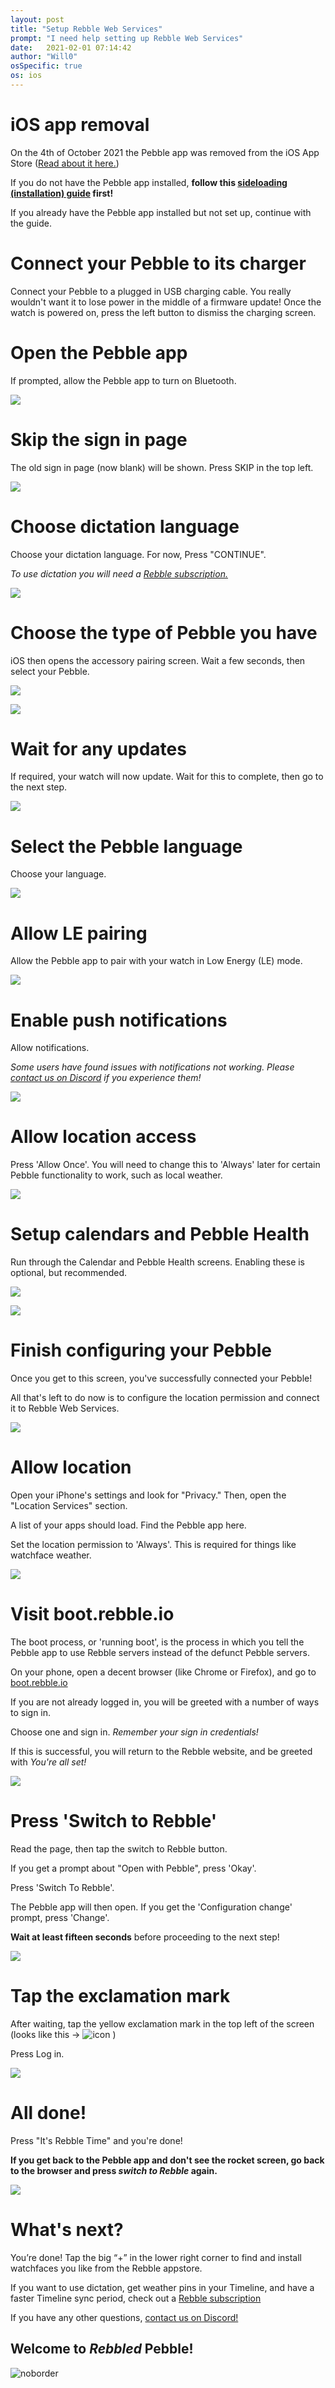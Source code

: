 ```yaml
---
layout: post
title: "Setup Rebble Web Services"
prompt: "I need help setting up Rebble Web Services"
date:   2021-02-01 07:14:42
author: "Will0"
osSpecific: true
os: ios
---
```


# iOS app removal 

On the 4th of October 2021 the Pebble app was removed from the iOS App Store ([Read about it here.](/ios-app-unavailable))

If you do not have the Pebble app installed, **follow this [sideloading (installation) guide](/sideload-ios-app) first!** 

If you already have the Pebble app installed but not set up, continue with the guide.


# Connect your Pebble to its charger

Connect your Pebble to a plugged in USB charging cable. You really wouldn't want it to lose power in the middle of a firmware update! Once the watch is powered on, press the left button to dismiss the charging screen.


# Open the Pebble app

If prompted, allow the Pebble app to turn on Bluetooth.

![](/images/ios/setup1.png)


# Skip the sign in page

The old sign in page (now blank) will be shown. Press SKIP in the top left.

![](/images/ios/setup2.png)


# Choose dictation language

Choose your dictation language. For now, Press "CONTINUE".

*To use dictation you will need a [Rebble subscription.](/subscription)*

![](/images/ios/setup3.png)



# Choose the type of Pebble you have

iOS then opens the accessory pairing screen. Wait a few seconds, then select your Pebble.

![](/images/ios/setup4.png)

![](/images/ios/setup5.png)


# Wait for any updates

If required, your watch will now update. Wait for this to complete, then go to the next step.

![](/images/ios/setup7.png)


# Select the Pebble language

Choose your language. 

![](/images/ios/setup8.png)


# Allow LE pairing

Allow the Pebble app to pair with your watch in Low Energy (LE) mode.

![](/images/ios/setup10.png)


# Enable push notifications

Allow notifications.

*Some users have found issues with notifications not working. Please [contact us on Discord](/discord) if you experience them!*

![](/images/ios/setup12.png)


# Allow location access

Press 'Allow Once'. You will need to change this to 'Always' later for certain Pebble functionality to work, such as local weather.

![](/images/ios/setup13.png)


# Setup calendars and Pebble Health

Run through the Calendar and Pebble Health screens. Enabling these is optional, but recommended.

![](/images/ios/setup14.png)

![](/images/ios/setup15.png)


# Finish configuring your Pebble

Once you get to this screen, you've successfully connected your Pebble! 

All that's left to do now is to configure the location permission and connect it to Rebble Web Services.

![](/images/ios/setup16.png)   


# Allow location

Open your iPhone's settings and look for "Privacy." Then, open the "Location Services" section.

A list of your apps should load. Find the Pebble app here.

Set the location permission to 'Always'. This is required for things like watchface weather.

![](/images/ios/setup17.png)


# Visit boot.rebble.io

The boot process, or 'running boot', is the process in which you tell the Pebble app to use Rebble servers instead of the defunct Pebble servers.   

On your phone, open a decent browser (like Chrome or Firefox), and go to [boot.rebble.io](https://boot.rebble.io)

<notmobile>
    <qr url="https://boot.rebble.io" />
</notmobile>

If you are not already logged in, you will be greeted with a number of ways to sign in.   

Choose one and sign in. *Remember your sign in credentials!*

If this is successful, you will return to the Rebble website, and be greeted with *You're all set!*

![](/images/ios/setup18.png)   
   

# Press 'Switch to Rebble'

Read the page, then tap the switch to Rebble button. 

If you get a prompt about "Open with Pebble", press 'Okay'.

Press 'Switch To Rebble'.

The Pebble app will then open. If you get the 'Configuration change' prompt, press 'Change'.

**Wait at least fifteen seconds** before proceeding to the next step!

![](/images/ios/boot1.png)


# Tap the exclamation mark

After waiting, tap the yellow exclamation mark in the top left of the screen (looks like this -> ![icon](/images/ios/boot4.png) )

Press Log in. 

![](/images/ios/boot2.png)


# All done!

Press "It's Rebble Time" and you're done!

**If you get back to the Pebble app and don't see the rocket screen, go back to the browser and press *switch to Rebble* again.**

![](/images/ios/boot3.png)


# What's next?

You’re done! Tap the big “+” in the lower right corner to find and install watchfaces you like from the Rebble appstore.

If you want to use dictation, get weather pins in your Timeline, and have a faster Timeline sync period, check out a [Rebble subscription](/subscription)

If you have any other questions, [contact us on Discord!](/discord)

## Welcome to *Rebbled* Pebble!

![noborder](/images/setup/13.png)
